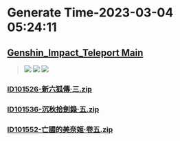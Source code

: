 # Generate Time-2023-03-04 05:24:11

## [Genshin_Impact_Teleport Main](https://github.com/Sam5440/Genshin_Impact_Teleport)

>![](https://komarev.com/ghpvc/?username=done439)
>![](https://komarev.com/ghpvc/?username=done438)
>![](https://komarev.com/ghpvc/?username=done437)

### [ID101526-新六狐傳·三.zip](https://raw.githubusercontent.com/Sam5440/Genshin_Impact_Teleport/download/AutoGeneratePoint/Points%28Raw%29%5Bcn-en-ru%5D/zh-tw/Item/ID1061-IndoorScene_Dq_Syabugyo/ID101526-%E6%96%B0%E5%85%AD%E7%8B%90%E5%82%B3%C2%B7%E4%B8%89.zip)

### [ID101536-沉秋拾劍錄·五.zip](https://raw.githubusercontent.com/Sam5440/Genshin_Impact_Teleport/download/AutoGeneratePoint/Points%28Raw%29%5Bcn-en-ru%5D/zh-tw/Item/ID1061-IndoorScene_Dq_Syabugyo/ID101536-%E6%B2%89%E7%A7%8B%E6%8B%BE%E5%8A%8D%E9%8C%84%C2%B7%E4%BA%94.zip)

### [ID101552-亡國的美奈姬·卷五.zip](https://raw.githubusercontent.com/Sam5440/Genshin_Impact_Teleport/download/AutoGeneratePoint/Points%28Raw%29%5Bcn-en-ru%5D/zh-tw/Item/ID1061-IndoorScene_Dq_Syabugyo/ID101552-%E4%BA%A1%E5%9C%8B%E7%9A%84%E7%BE%8E%E5%A5%88%E5%A7%AC%C2%B7%E5%8D%B7%E4%BA%94.zip)

